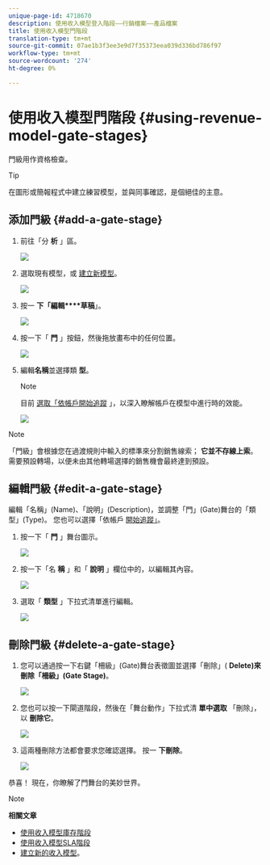 ```yaml
---
unique-page-id: 4718670
description: 使用收入模型登入階段——行銷檔案——產品檔案
title: 使用收入模型門階段
translation-type: tm+mt
source-git-commit: 07ae1b3f3ee3e9d7f35373eea039d336bd786f97
workflow-type: tm+mt
source-wordcount: '274'
ht-degree: 0%

---
```



# 使用收入模型門階段 {#using-revenue-model-gate-stages}

門級用作資格檢查。

>[!TIP]
>
>在圖形或簡報程式中建立練習模型，並與同事確認，是個絕佳的主意。

## 添加門級 {#add-a-gate-stage}

1. 前往「分 **析** 」區。

   ![](assets/image2015-4-27-23-3a27-3a43.png)

1. 選取現有模型，或 [建立新模型](create-a-new-revenue-model.md)。

   ![](assets/image2015-4-27-15-3a6-3a30.png)

1. 按一 **下「編輯****草稿**」。

   ![](assets/image2015-4-27-12-3a10-3a49.png)

1. 按一下「 **門** 」按鈕，然後拖放畫布中的任何位置。

   ![](assets/image2015-4-27-16-3a54-3a19.png)

1. 編輯**名稱**並選擇類 **型**。

   >[!NOTE]
   >
   >目前 [選取「依帳戶開始追蹤](start-tracking-by-account-in-the-revenue-modeler.md) 」，以深入瞭解帳戶在模型中進行時的效能。

   ![](assets/image2015-4-28-12-3a1-3a7.png)

>[!NOTE]
>
>「門級」會根據您在過渡規則中輸入的標準來分割銷售線索； **它並不存線上索**。 需要預設轉場，以便未由其他轉場選擇的銷售機會最終達到預設。

## 編輯門級 {#edit-a-gate-stage}

編輯「名稱」(Name)、「說明」(Description)，並調整「門」(Gate)舞台的「類型」(Type)。 您也可以選擇「依帳戶 [開始追蹤」](start-tracking-by-account-in-the-revenue-modeler.md)。

1. 按一下「 **門** 」舞台圖示。

   ![](assets/image2015-4-27-17-3a11-3a41.png)

1. 按一下「名 **稱** 」和「 **說明** 」欄位中的，以編輯其內容。

   ![](assets/image2015-4-28-12-3a17-3a22.png)

1. 選取「 **類型** 」下拉式清單進行編輯。

   ![](assets/image2015-4-27-17-3a14-3a7.png)

## 刪除門級 {#delete-a-gate-stage}

1. 您可以通過按一下右鍵「柵級」(Gate)舞台表徵圖並選擇「刪除」( **Delete)來刪除「柵級」(Gate Stage)**。

   ![](assets/image2015-4-28-12-3a30-3a19.png)

1. 您也可以按一下閘道階段，然後在「舞台動作」下拉式清 **單中選取** 「刪除」，以 **刪除它**。

   ![](assets/image2015-4-28-12-3a56-3a28.png)

1. 這兩種刪除方法都會要求您確認選擇。 按一 **下刪除**。

   ![](assets/image2015-4-28-12-3a52-3a22.png)

恭喜！ 現在，你瞭解了門舞台的美妙世界。

>[!NOTE]
>
>**相關文章**
>
>* [使用收入模型庫存階段](using-revenue-model-inventory-stages.md)
>* [使用收入模型SLA階段](using-revenue-model-sla-stages.md)
>* [建立新的收入模型](create-a-new-revenue-model.md)。

>



